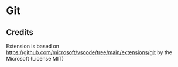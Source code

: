 # Git

## Credits

Extension is based on https://github.com/microsoft/vscode/tree/main/extensions/git by the Microsoft (License MIT)
